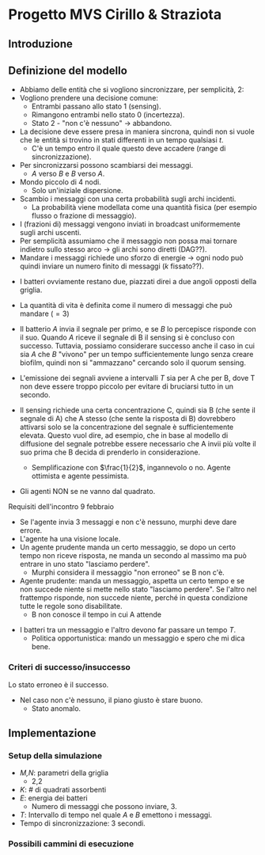 # Progetto MVS Cirillo & Straziota
## Introduzione
## Definizione del modello
- Abbiamo delle entità che si vogliono sincronizzare, per semplicità, 2:
- Vogliono prendere una decisione comune:
    - Entrambi passano allo stato 1 (sensing).
    - Rimangono entrambi nello stato 0 (incertezza).
    - Stato 2 - "non c'è nessuno" -> abbandono.
- La decisione deve essere presa in maniera sincrona, quindi non si vuole che le entità si trovino in stati differenti in un tempo qualsiasi $t$.
    - C'è un tempo entro il quale questo deve accadere (range di sincronizzazione).
- Per sincronizzarsi possono scambiarsi dei messaggi.
    - _A_ verso _B_ e _B_ verso _A_.
- Mondo piccolo di 4 nodi.
    - Solo un'iniziale dispersione.
- Scambio i messaggi con una certa probabilità sugli archi incidenti.
    - La probabilità viene modellata come una quantità fisica (per esempio flusso o frazione di messaggio).
- I (frazioni di) messaggi vengono inviati in broadcast uniformemente sugli archi uscenti.
- Per semplicità assumiamo che il messaggio non possa mai tornare indietro sullo stesso arco -> gli archi sono diretti (DAG??).
- Mandare i messaggi richiede uno sforzo di energie -> ogni nodo può quindi inviare un numero finito di messaggi ($k$ fissato??).

<!-- - Conserviamo l'idea della griglia M*N, ma distribuiamo su di essa anche K
quadrati assorbenti che bloccano/assorbono la propagazione del segnale
chimico che ci arriva sopra. -->

- I batteri ovviamente restano due, piazzati direi a due angoli opposti
della griglia.

<!-- - I batteri hanno un'energia $E$ che decrementa di $\frac{E}{S}$ (COSì ESPONENZIALMENTE??) ad ogni segnale chimico
emesso. L'energia va quindi investita al meglio. -->
- La quantità di vita è definita come il numero di messaggi che può mandare ($=3$)

- Il batterio _A_ invia il segnale per primo, e se _B_ lo percepisce risponde
con il suo. Quando _A_ riceve il segnale di B il sensing si è concluso con
successo. Tuttavia, possiamo considerare successo anche il caso in cui sia _A_
che _B_ "vivono" per un tempo sufficientemente lungo senza creare biofilm,
quindi non si "ammazzano" cercando solo il quorum sensing.

- L'emissione dei segnali avviene a intervalli $T$ sia per A che per B, dove T non deve essere
troppo piccolo per evitare di bruciarsi tutto in un secondo.

- Il sensing richiede una certa concentrazione C, quindi sia B (che sente il
segnale di A) che A stesso (che sente la risposta di B) dovrebbero attivarsi
solo se la concentrazione del segnale è sufficientemente elevata. Questo
vuol dire, ad esempio, che in base al modello di diffusione del segnale
potrebbe essere necessario che A invii più volte il suo prima che B decida
di prenderlo in considerazione.
    - Semplificazione con $\frac{1}{2}$, ingannevolo o no. Agente ottimista e agente pessimista.
- Gli agenti NON se ne vanno dal quadrato.

<!--> Requisiti dell'incontro 9 febbraio <!-->

- Se l'agente invia 3 messaggi e non c'è nessuno, murphi deve dare errore.
- L'agente ha una visione locale.
- Un agente prudente manda un certo messaggio, se dopo un certo tempo non riceve risposta, ne manda un secondo al massimo ma può entrare in uno stato "lasciamo perdere".
    - Murphi considera il messaggio "non erroneo" se B non c'è.
- Agente prudente: manda un messaggio, aspetta un certo tempo e se non succede niente si mette nello stato "lasciamo perdere". Se l'altro nel frattempo risponde, non succede niente, perché in questa condizione tutte le regole sono disabilitate.
    - B non conosce il tempo in cui A attende

<!-- Requisiti dell'incontro 31 marzo -->
- I batteri tra un messaggio e l'altro devono far passare un tempo $T$.
    - Politica opportunistica: mando un messaggio e spero che mi dica bene.

### Criteri di successo/insuccesso
Lo stato erroneo è il successo.
- Nel caso non c'è nessuno, il piano giusto è stare buono.
    - Stato anomalo.

## Implementazione

### Setup della simulazione
- _M,N_: parametri della griglia
    - 2,2
- _K_: # di quadrati assorbenti
- _E_: energia dei batteri
    - Numero di messaggi che possono inviare, 3.
- _T_: Intervallo di tempo nel quale _A_ e _B_ emettono i messaggi.
- Tempo di sincronizzazione: 3 secondi.

### Possibili cammini di esecuzione